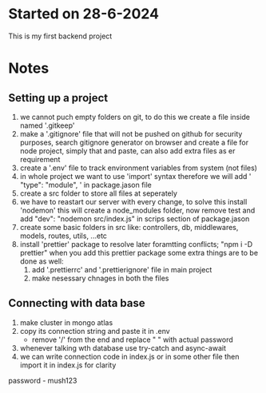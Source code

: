 # Started on 28-6-2024

This is my first backend project

# Notes

## Setting up a project

1. we cannot puch empty folders on git, to do this we create a file inside named '.gitkeep'
2. make a '.gitignore' file that will not be pushed on github for security purposes, search gitignore generator on browser and create a file for node project, simply that and paste, can also add extra files as er requirement 
3. create a '.env' file to track environment variables from system (not files)
4. in whole project we want to use 'import' syntax therefore we will add ' "type": "module", ' in package.jason file
5. create a src folder to store all files at seperately
6. we have to reastart our server with every change, to solve this install 'nodemon' this will create a node_modules folder, now remove test and add "dev": "nodemon src/index.js" in scrips section of package.jason
7. create some basic folders in src like: controllers, db, middlewares, models, routes, utils, ...etc
8. install 'prettier' package to resolve later foramtting conflicts;  "npm i -D prettier"
   when you add this prettier package some extra things are to be done as well: 
   1. add '.prettierrc' and '.prettierignore' file in main project 
   2. make nesessary chnages in both the files

## Connecting with data base

1. make cluster in mongo atlas
2. copy its connection string and paste it in .env
    * remove '/' from the end and replace " <password> " with actual password
3. whenever talking wth database use try-catch and async-await
4. we can write connection code in index.js or in some other file then import it in index.js for clarity

password - mush123